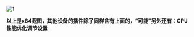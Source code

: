 ![1](https://user-images.githubusercontent.com/73426989/176997262-e2a222f3-f4e4-4514-a5fa-311c44c0ae95.png)           

**以上是x64截图，其他设备的插件除了同样含有上面的，“可能”另外还有：CPU性能优化调节设置**           
